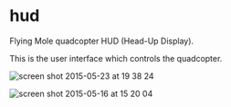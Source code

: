 # hud

Flying Mole quadcopter HUD (Head-Up Display).

This is the user interface which controls the quadcopter.

![screen shot 2015-05-23 at 19 38 24](https://cloud.githubusercontent.com/assets/506932/7785173/b6426afe-0183-11e5-9b30-2fe24ea40115.png)

![screen shot 2015-05-16 at 15 20 04](https://cloud.githubusercontent.com/assets/506932/7666273/71269f0c-fbdf-11e4-9a5f-0e79fe2a8a11.png)
